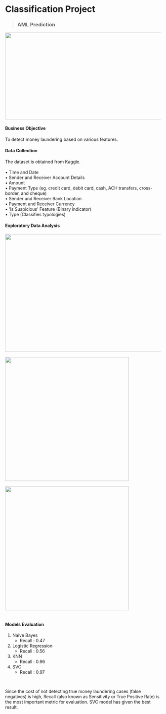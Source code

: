 # Classification Project
>### AML Prediction <br />
<img src="https://github.com/chloecode86/Classification-AML/blob/main/image/AML_image.jpeg" width="600" height="280"> <br /> 

#### Business Objective
To detect money laundering based on various features.

#### Data Collection
The dataset is obtained from Kaggle. <br /> 
<br />
• Time and Date <br />
• Sender and Receiver Account Details <br />
• Amount <br />
• Payment Type (eg. credit card, debit card, cash, ACH transfers, cross-border, and cheque) <br />
• Sender and Receiver Bank Location <br />
• Payment and Receiver Currency <br />
• 'Is Suspicious' Feature (Binary indicator) <br />
• Type (Classifies typologies) <br />

#### Exploratory Data Analysis
<img src="https://github.com/chloecode86/Classification-AML/blob/main/image/Laundering_type.png" width="650" height="380"> <br /> 
<br />
<img src="https://github.com/chloecode86/Classification-AML/blob/main/image/Payment_type.png" width="400" height="400"> <br /> 
<br /> 
<img src="https://github.com/chloecode86/Classification-AML/blob/main/image/Correlation_matrix.png" width="400" height="400"> <br /> 
<br /> 

#### Models Evaluation
1. Naive Bayes <br />
   - Recall : 0.47 <br />
2. Logistic Regression <br />
   - Recall : 0.56 <br />
3. KNN <br />
   - Recall : 0.96 <br />
4. SVC <br />
   - Recall : 0.97 <br />
 <br />

Since the cost of not detecting true money laundering cases (false negatives) is high, Recall (also known as Sensitivity or True Positive Rate) is the most important metric for evaluation. SVC model has given the best result.
